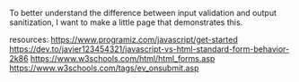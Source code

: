 To better understand the difference between input validation and output sanitization, I want to make a little page that demonstrates this.

resources:
https://www.programiz.com/javascript/get-started
https://dev.to/javier123454321/javascript-vs-html-standard-form-behavior-2k86
https://www.w3schools.com/html/html_forms.asp
https://www.w3schools.com/tags/ev_onsubmit.asp
